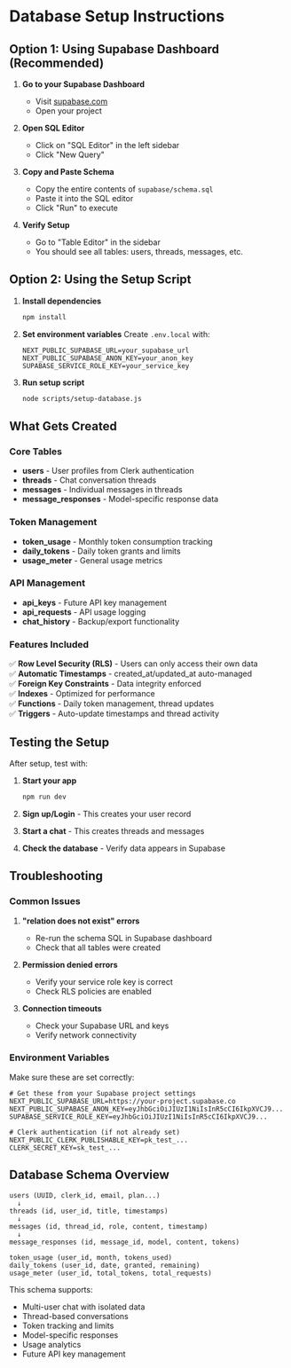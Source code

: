 # Database Setup Instructions

## Option 1: Using Supabase Dashboard (Recommended)

1. **Go to your Supabase Dashboard**
   - Visit [supabase.com](https://supabase.com)
   - Open your project

2. **Open SQL Editor**
   - Click on "SQL Editor" in the left sidebar
   - Click "New Query"

3. **Copy and Paste Schema**
   - Copy the entire contents of `supabase/schema.sql`
   - Paste it into the SQL editor
   - Click "Run" to execute

4. **Verify Setup**
   - Go to "Table Editor" in the sidebar
   - You should see all tables: users, threads, messages, etc.

## Option 2: Using the Setup Script

1. **Install dependencies**
   ```bash
   npm install
   ```

2. **Set environment variables**
   Create `.env.local` with:
   ```env
   NEXT_PUBLIC_SUPABASE_URL=your_supabase_url
   NEXT_PUBLIC_SUPABASE_ANON_KEY=your_anon_key
   SUPABASE_SERVICE_ROLE_KEY=your_service_key
   ```

3. **Run setup script**
   ```bash
   node scripts/setup-database.js
   ```

## What Gets Created

### Core Tables
- **users** - User profiles from Clerk authentication
- **threads** - Chat conversation threads
- **messages** - Individual messages in threads
- **message_responses** - Model-specific response data

### Token Management
- **token_usage** - Monthly token consumption tracking
- **daily_tokens** - Daily token grants and limits
- **usage_meter** - General usage metrics

### API Management
- **api_keys** - Future API key management
- **api_requests** - API usage logging
- **chat_history** - Backup/export functionality

### Features Included

✅ **Row Level Security (RLS)** - Users can only access their own data  
✅ **Automatic Timestamps** - created_at/updated_at auto-managed  
✅ **Foreign Key Constraints** - Data integrity enforced  
✅ **Indexes** - Optimized for performance  
✅ **Functions** - Daily token management, thread updates  
✅ **Triggers** - Auto-update timestamps and thread activity  

## Testing the Setup

After setup, test with:

1. **Start your app**
   ```bash
   npm run dev
   ```

2. **Sign up/Login** - This creates your user record

3. **Start a chat** - This creates threads and messages

4. **Check the database** - Verify data appears in Supabase

## Troubleshooting

### Common Issues

1. **"relation does not exist" errors**
   - Re-run the schema SQL in Supabase dashboard
   - Check that all tables were created

2. **Permission denied errors**
   - Verify your service role key is correct
   - Check RLS policies are enabled

3. **Connection timeouts**
   - Check your Supabase URL and keys
   - Verify network connectivity

### Environment Variables

Make sure these are set correctly:
```env
# Get these from your Supabase project settings
NEXT_PUBLIC_SUPABASE_URL=https://your-project.supabase.co
NEXT_PUBLIC_SUPABASE_ANON_KEY=eyJhbGciOiJIUzI1NiIsInR5cCI6IkpXVCJ9...
SUPABASE_SERVICE_ROLE_KEY=eyJhbGciOiJIUzI1NiIsInR5cCI6IkpXVCJ9...

# Clerk authentication (if not already set)
NEXT_PUBLIC_CLERK_PUBLISHABLE_KEY=pk_test_...
CLERK_SECRET_KEY=sk_test_...
```

## Database Schema Overview

```
users (UUID, clerk_id, email, plan...)
  ↓
threads (id, user_id, title, timestamps)
  ↓  
messages (id, thread_id, role, content, timestamp)
  ↓
message_responses (id, message_id, model, content, tokens)

token_usage (user_id, month, tokens_used)
daily_tokens (user_id, date, granted, remaining)
usage_meter (user_id, total_tokens, total_requests)
```

This schema supports:
- Multi-user chat with isolated data
- Thread-based conversations
- Token tracking and limits
- Model-specific responses
- Usage analytics
- Future API key management